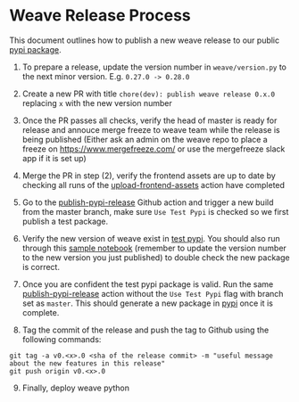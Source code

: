 # Weave Release Process

This document outlines how to publish a new weave release to our public [pypi package](https://pypi.org/project/weave/).

1. To prepare a release, update the version number in `weave/version.py` to the next minor version. E.g. `0.27.0 -> 0.28.0`

2. Create a new PR with title `chore(dev): publish weave release 0.x.0` replacing `x` with the new version number

3. Once the PR passes all checks, verify the head of master is ready for release and annouce merge freeze to weave team while the release is being published (Either ask an admin on the weave repo to place a freeze on https://www.mergefreeze.com/ or use the mergefreeze slack app if it is set up)

4. Merge the PR in step (2), verify the frontend assets are up to date by checking all runs of the [upload-frontend-assets](https://github.com/wandb/weave/actions/workflows/upload-assets.yaml) action have completed

5. Go to the [publish-pypi-release](https://github.com/wandb/weave/actions/workflows/release.yaml) Github action and trigger a new build from the master branch, make sure `Use Test Pypi` is checked so we first publish a test package.

6. Verify the new version of weave exist in [test pypi](https://test.pypi.org/project/weave/). You should also run through this [sample notebook](https://colab.research.google.com/drive/1DmkLzhFCFC0OoN-ggBDoG1nejGw2jQZy#scrollTo=29hJrcJQA7jZ) (remember to update the version number to the new version you just published) to double check the new package is correct.

7. Once you are confident the test pypi package is valid. Run the same [publish-pypi-release](https://github.com/wandb/weave/actions/workflows/release.yaml) action without the `Use Test Pypi` flag with branch set as `master`. This should generate a new package in [pypi](https://pypi.org/project/weave/) once it is complete.

8. Tag the commit of the release and push the tag to Github using the following commands:
```
git tag -a v0.<x>.0 <sha of the release commit> -m "useful message about the new features in this release"
git push origin v0.<x>.0
```

9. Finally, deploy weave python
